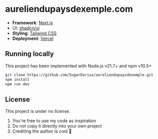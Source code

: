 # aureliendupaysdexemple.com

- **Framework**: [Next.js](https://nextjs.org/)
- UI: [shadcn/ui](https://ui.shadcn.com/)
- **Styling**: [Tailwind CSS](https://tailwindcss.com)
- **Deployment**: [Vercel](https://vercel.com)

## Running locally

This project has been implemented with Node.js v21.7+ and npm v10.5+

```bash
git clone https://github.com/SugarDarius/aureliendupaysdexemple.git
npm install
npm run dev
```

## License

This project is under no license.

1. You're free to use my code as inspiration
2. Do not copy it directly into your own project
3. Crediting the author is cool 🙂
